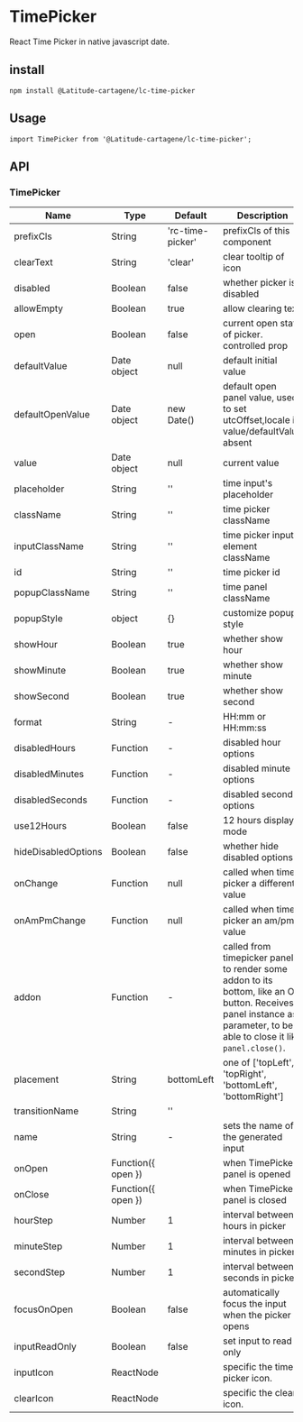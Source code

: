 # TimePicker

React Time Picker in native javascript date.


install
-------

```
npm install @Latitude-cartagene/lc-time-picker
```

Usage
-----

```
import TimePicker from '@Latitude-cartagene/lc-time-picker';

```

API
---

### TimePicker

| Name                    | Type                              | Default | Description |
|-------------------------|-----------------------------------|---------|-------------|
| prefixCls               | String                            | 'rc-time-picker' | prefixCls of this component |
| clearText               | String                            | 'clear' | clear tooltip of icon |
| disabled                | Boolean                           | false   | whether picker is disabled |
| allowEmpty              | Boolean                           | true | allow clearing text |
| open                    | Boolean                           | false | current open state of picker. controlled prop |
| defaultValue            | Date object                       | null | default initial value |
| defaultOpenValue        | Date object                       | new Date() | default open panel value, used to set utcOffset,locale if value/defaultValue absent |
| value                   | Date object                       | null | current value |
| placeholder             | String                            | '' | time input's placeholder |
| className               | String                            | '' | time picker className |
| inputClassName          | String                            | '' | time picker input element className |
| id                      | String                            | '' | time picker id |
| popupClassName          | String                            | '' | time panel className |
| popupStyle              | object                            | {} | customize popup style
| showHour                | Boolean                           | true | whether show hour | |
| showMinute              | Boolean                           | true | whether show minute |
| showSecond              | Boolean                           | true | whether show second |
| format                  | String                            | - | HH:mm or HH:mm:ss |
| disabledHours           | Function                          | - | disabled hour options |
| disabledMinutes         | Function                          | - | disabled minute options |
| disabledSeconds         | Function                          | - | disabled second options |
| use12Hours              | Boolean                           | false | 12 hours display mode |
| hideDisabledOptions     | Boolean                           | false | whether hide disabled options |
| onChange                | Function                          | null | called when time-picker a different value |
| onAmPmChange            | Function                          | null | called when time-picker an am/pm value |
| addon                   | Function                          | - | called from timepicker panel to render some addon to its bottom, like an OK button. Receives panel instance as parameter, to be able to close it like `panel.close()`.|
| placement               | String                            | bottomLeft | one of ['topLeft', 'topRight', 'bottomLeft', 'bottomRight'] |
| transitionName          | String                            | ''  |  |
| name                    | String                            | - | sets the name of the generated input |
| onOpen                  | Function({ open })                |   | when TimePicker panel is opened      |
| onClose                 | Function({ open })                |   | when TimePicker panel is closed      |
| hourStep                | Number                            | 1 | interval between hours in picker  |
| minuteStep              | Number                            | 1 | interval between minutes in picker  |
| secondStep              | Number                            | 1 | interval between seconds in picker  |
| focusOnOpen             | Boolean                           | false | automatically focus the input when the picker opens |
| inputReadOnly             | Boolean                           | false | set input to read only |
| inputIcon             | ReactNode                           |  | specific the time-picker icon. |
| clearIcon             | ReactNode                           |  | specific the clear icon. |

